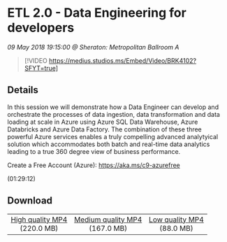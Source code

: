 # ETL 2.0 - Data Engineering for developers

*09 May 2018 19:15:00 @ Sheraton: Metropolitan Ballroom A*

> [!VIDEO https://medius.studios.ms/Embed/Video/BRK4102?SFYT=true]

## Details

<p>In this session we will demonstrate how a Data Engineer can develop and orchestrate the processes of data ingestion, data transformation and data loading&nbsp;at scale in Azure using Azure SQL Data Warehouse, Azure Databricks and Azure Data Factory. The combination of these three powerful Azure services enables a truly compelling advanced analytyical solution which accommodates both batch and real-time data analytics leading to a true 360 degree view of business performance.</p><p>Create a Free Account (Azure): <a href="https://aka.ms/c9-azurefree">https://aka.ms/c9-azurefree</a></p> (01:29:12)

## Download

||||
|:--:|:----:|:-:|
|[High quality MP4](https://sec.ch9.ms/ch9/1474/1136c31a-c501-4f64-82ba-6cf5a9391474/BRK4102_high.mp4)<br />(220.0 MB)|[Medium quality MP4](https://sec.ch9.ms/ch9/1474/1136c31a-c501-4f64-82ba-6cf5a9391474/BRK4102_mid.mp4)<br />(167.0 MB)|[Low quality MP4](https://sec.ch9.ms/ch9/1474/1136c31a-c501-4f64-82ba-6cf5a9391474/BRK4102.mp4)<br />(88.0 MB)|
